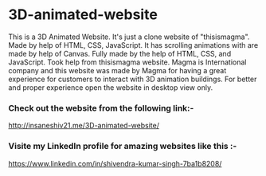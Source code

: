 # 3D-animated-website
This is a 3D Animated Website. It's just a clone website of "thisismagma". Made by help of HTML, CSS, JavaScript.
It has scrolling animations with are made by help of Canvas. 
Fully made by the help of HTML, CSS, and JavaScript. Took help from thisismagma website. Magma is International company and this website was made by Magma 
for having a great experience for customers to interact with 3D animation buildings.
For better and proper experience open the website in desktop view only.
### Check out the website from the following link:-
http://insaneshiv21.me/3D-animated-website/
### Visite my LinkedIn profile for amazing websites like this :- 
https://www.linkedin.com/in/shivendra-kumar-singh-7ba1b8208/
